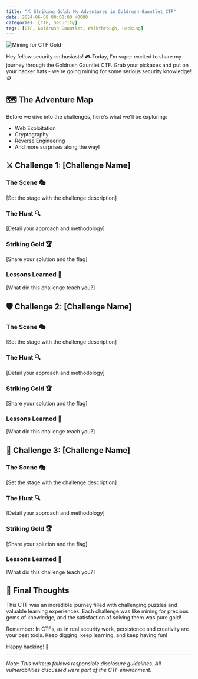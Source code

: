 ```yaml
---
title: "⛏️ Striking Gold: My Adventures in Goldrush Gauntlet CTF"
date: 2024-06-08 00:00:00 +0000
categories: [CTF, Security]
tags: [CTF, Goldrush Gauntlet, Walkthrough, Hacking]
---
```


![Mining for CTF Gold](https://media.giphy.com/media/q09as1hSQTyhEtpfoF/giphy.gif)

Hey fellow security enthusiasts! 🎮 Today, I'm super excited to share my journey through the Goldrush Gauntlet CTF. Grab your pickaxes and put on your hacker hats - we're going mining for some serious security knowledge! 🪙

## 🗺️ The Adventure Map

Before we dive into the challenges, here's what we'll be exploring:
- Web Exploitation
- Cryptography
- Reverse Engineering
- And more surprises along the way!

## ⚔️ Challenge 1: [Challenge Name]

### The Scene 🎭
[Set the stage with the challenge description]

### The Hunt 🔍
[Detail your approach and methodology]

### Striking Gold 🏆
[Share your solution and the flag]

### Lessons Learned 📝
[What did this challenge teach you?]

## 🛡️ Challenge 2: [Challenge Name]

### The Scene 🎭
[Set the stage with the challenge description]

### The Hunt 🔍
[Detail your approach and methodology]

### Striking Gold 🏆
[Share your solution and the flag]

### Lessons Learned 📝
[What did this challenge teach you?]

## 🏹 Challenge 3: [Challenge Name]

### The Scene 🎭
[Set the stage with the challenge description]

### The Hunt 🔍
[Detail your approach and methodology]

### Striking Gold 🏆
[Share your solution and the flag]

### Lessons Learned 📝
[What did this challenge teach you?]

## 🎯 Final Thoughts

This CTF was an incredible journey filled with challenging puzzles and valuable learning experiences. Each challenge was like mining for precious gems of knowledge, and the satisfaction of solving them was pure gold! 

Remember: In CTFs, as in real security work, persistence and creativity are your best tools. Keep digging, keep learning, and keep having fun! 

Happy hacking! 🚀

---
*Note: This writeup follows responsible disclosure guidelines. All vulnerabilities discussed were part of the CTF environment.* 